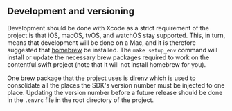 

## Development and versioning
Development should be done with Xcode as a strict requirement of the project is that iOS, macOS, tvOS, and watchOS stay supported. This, in turn, means that development will be done on a Mac, and it is therefore suggested that [homebrew](https://brew.sh/) be installed. The `make setup_env` command will install or update the necessary brew packages required to work on the contentful.swift project (note that it will not install homebrew for you).

One brew package that the project uses is [direnv](https://direnv.net/) which is used to consolidate all the places the SDK's version number must be injected to one place. Updating the version number before a future release should be done in the `.envrc` file in the root directory of the project.

